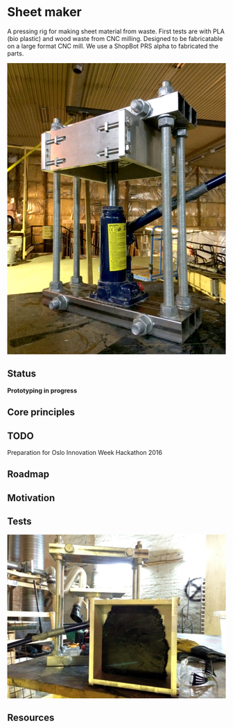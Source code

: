 # Sheet maker

A pressing rig for making sheet material from waste. First tests are with PLA (bio plastic) and wood waste from CNC milling. Designed to be fabricatable on a large format CNC mill. We use a ShopBot PRS alpha to fabricated the parts.

![First test rig for molding pla and wood fiber sheets](./img/13plate-under-pressure.JPG)

## Status

**Prototyping in progress**

## Core principles

## TODO

Preparation for Oslo Innovation Week Hackathon 2016

## Roadmap

## Motivation

## Tests

![First test pressing of sherdded PLA waste](./img/14-first-test-press.JPG)

## Resources
